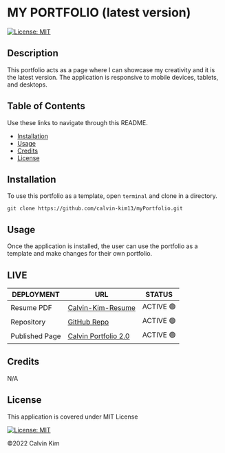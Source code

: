 # MY PORTFOLIO (latest version)

[![License: MIT](https://img.shields.io/badge/License-MIT-blue.svg)](https://opensource.org/licenses/MIT)

## Description

This portfolio acts as a page where I can showcase my creativity and it is the latest version. The application is responsive to mobile devices, tablets, and desktops.

## Table of Contents

Use these links to navigate through this README.

- [Installation](#installation)
- [Usage](#usage)
- [Credits](#credits)
- [License](#license)

## Installation

To use this portfolio as a template, open `terminal` and clone in a directory.

    git clone https://github.com/calvin-kim13/myPortfolio.git

## Usage

Once the application is installed, the user can use the portfolio as a template and make changes for their own portfolio.

## LIVE

| DEPLOYMENT     | URL                                                                 | STATUS    |
| -------------- | ------------------------------------------------------------------- | --------- |
| Resume PDF     | [Calvin-Kim-Resume](./resume/Calvin-Kim-Resume.pdf)                 | ACTIVE 🟢 |
| Repository     | [GitHub Repo](https://github.com/calvin-kim13/myPortfolio)          | ACTIVE 🟢 |
| Published Page | [Calvin Portfolio 2.0](https://calvin-kim13.github.io/myPortfolio/) | ACTIVE 🟢 |

## Credits

N/A

## License

This application is covered under MIT License

[![License: MIT](https://img.shields.io/badge/License-MIT-blue.svg)](https://opensource.org/licenses/MIT)

©2022 Calvin Kim
